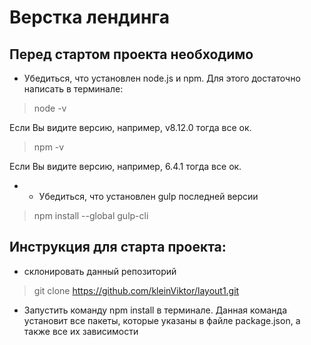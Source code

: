  # Верстка лендинга

 ## Перед стартом проекта необходимо

 * Убедиться, что установлен node.js и npm. Для этого достаточно написать в терминале:

 > node -v

 Если Вы видите версию, например, v8.12.0 тогда все ок.

 > npm -v

 Если Вы видите версию, например, 6.4.1 тогда все ок.

 * * Убедиться, что установлен gulp последней версии

 > npm install --global gulp-cli

 ## Инструкция для старта проекта:

 * склонировать данный репозиторий

 > git clone https://github.com/kleinViktor/layout1.git

 * Запустить команду npm install в терминале. Данная команда установит все пакеты,
 которые указаны в файле package.json, а также все их зависимости

 >